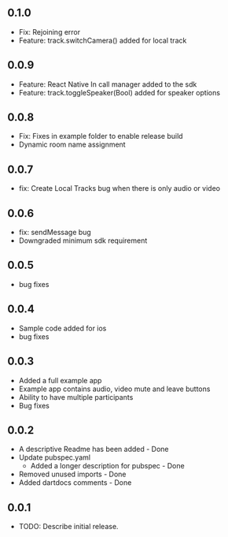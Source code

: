 ## 0.1.0
* Fix: Rejoining error
* Feature: track.switchCamera() added for local track

## 0.0.9
* Feature: React Native In call manager added to the sdk
* Feature: track.toggleSpeaker(Bool) added for speaker options

## 0.0.8
* Fix: Fixes in example folder to enable release build
* Dynamic room name assignment

## 0.0.7
* fix: Create Local Tracks bug when there is only audio or video

## 0.0.6
* fix: sendMessage bug
* Downgraded minimum sdk requirement

## 0.0.5
* bug fixes

## 0.0.4
* Sample code added for ios
* bug fixes

## 0.0.3
* Added a full example app 
* Example app contains audio, video mute and leave buttons
* Ability to have multiple participants
* Bug fixes

## 0.0.2
* A descriptive Readme has been added - Done
* Update pubspec.yaml
  * Added a longer description for pubspec - Done
* Removed unused imports - Done
* Added dartdocs comments - Done

## 0.0.1
* TODO: Describe initial release.
